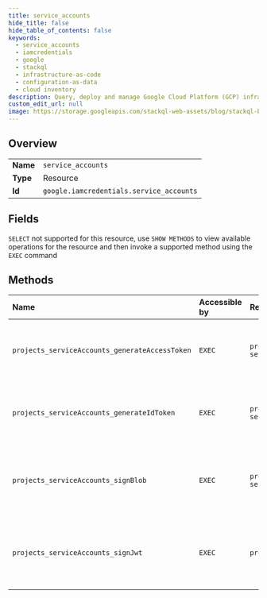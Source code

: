 ```yaml
---
title: service_accounts
hide_title: false
hide_table_of_contents: false
keywords:
  - service_accounts
  - iamcredentials
  - google    
  - stackql
  - infrastructure-as-code
  - configuration-as-data
  - cloud inventory
description: Query, deploy and manage Google Cloud Platform (GCP) infrastructure and resources using SQL
custom_edit_url: null
image: https://storage.googleapis.com/stackql-web-assets/blog/stackql-blog-post-featured-image.png
---
```

  
    

## Overview
<table><tbody>
<tr><td><b>Name</b></td><td><code>service_accounts</code></td></tr>
<tr><td><b>Type</b></td><td>Resource</td></tr>
<tr><td><b>Id</b></td><td><code>google.iamcredentials.service_accounts</code></td></tr>
</tbody></table>

## Fields
`SELECT` not supported for this resource, use `SHOW METHODS` to view available operations for the resource and then invoke a supported method using the `EXEC` command  
## Methods
| Name | Accessible by | Required Params | Description |
|:-----|:--------------|:----------------|:------------|
| `projects_serviceAccounts_generateAccessToken` | `EXEC` | `projectsId, serviceAccountsId:generateAccessToken` | Generates an OAuth 2.0 access token for a service account. |
| `projects_serviceAccounts_generateIdToken` | `EXEC` | `projectsId, serviceAccountsId:generateIdToken` | Generates an OpenID Connect ID token for a service account. |
| `projects_serviceAccounts_signBlob` | `EXEC` | `projectsId, serviceAccountsId:signBlob` | Signs a blob using a service account's system-managed private key. |
| `projects_serviceAccounts_signJwt` | `EXEC` | `projectsId, serviceAccountsId:signJwt` | Signs a JWT using a service account's system-managed private key. |
